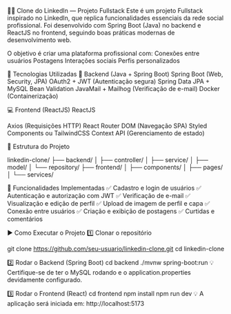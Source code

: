 🧑‍💼 Clone do LinkedIn — Projeto Fullstack
Este é um projeto Fullstack inspirado no LinkedIn, que replica funcionalidades essenciais da rede social profissional.
Foi desenvolvido com Spring Boot (Java) no backend e ReactJS no frontend, seguindo boas práticas modernas de desenvolvimento web.

O objetivo é criar uma plataforma profissional com:
Conexões entre usuários
Postagens
Interações sociais
Perfis personalizados

🚀 Tecnologias Utilizadas
🔧 Backend (Java + Spring Boot)
Spring Boot (Web, Security, JPA)
OAuth2 + JWT (Autenticação segura)
Spring Data JPA + MySQL
Bean Validation
JavaMail + Mailhog (Verificação de e-mail)
Docker (Containerização)


💻 Frontend (ReactJS)
ReactJS

Axios (Requisições HTTP)
React Router DOM (Navegação SPA)
Styled Components ou TailwindCSS
Context API (Gerenciamento de estado)


📁 Estrutura do Projeto

linkedin-clone/
├── backend/
│   ├── controller/
│   ├── service/
│   ├── model/
│   └── repository/
├── frontend/
│   ├── components/
│   ├── pages/
│   └── services/

🔐 Funcionalidades Implementadas
✅ Cadastro e login de usuários
✅ Autenticação e autorização com JWT
✅ Verificação de e-mail
✅ Visualização e edição de perfil
✅ Upload de imagem de perfil e capa
✅ Conexão entre usuários
✅ Criação e exibição de postagens
✅ Curtidas e comentários

▶️ Como Executar o Projeto
1️⃣ Clonar o repositório

git clone https://github.com/seu-usuario/linkedin-clone.git
cd linkedin-clone

2️⃣ Rodar o Backend (Spring Boot)
cd backend
./mvnw spring-boot:run
💡 Certifique-se de ter o MySQL rodando e o application.properties devidamente configurado.

3️⃣ Rodar o Frontend (React)
cd frontend
npm install
npm run dev
💡 A aplicação será iniciada em: http://localhost:5173
